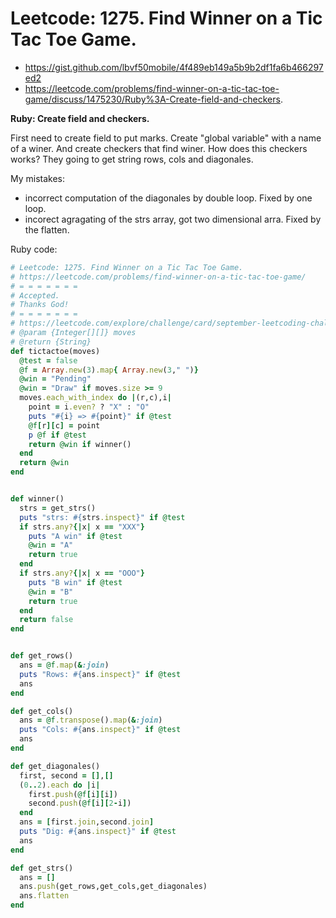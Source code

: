 # Leetcode: 1275. Find Winner on a Tic Tac Toe Game.

- https://gist.github.com/lbvf50mobile/4f489eb149a5b9b2df1fa6b466297ed2
- https://leetcode.com/problems/find-winner-on-a-tic-tac-toe-game/discuss/1475230/Ruby%3A-Create-field-and-checkers.

**Ruby: Create field and checkers.**


First need to create field to put marks. Create "global variable" with a name of a winer. And create checkers that find winer. How does this checkers works?
They going to get string rows, cols and diagonales.


My mistakes:

- incorrect computation of the diagonales by double loop. Fixed by one loop.
- incorect agragating of the strs array, got two dimensional arra. Fixed by the flatten.

Ruby code:
```Ruby
# Leetcode: 1275. Find Winner on a Tic Tac Toe Game.
# https://leetcode.com/problems/find-winner-on-a-tic-tac-toe-game/
# = = = = = = =
# Accepted.
# Thanks God!
# = = = = = = =
# https://leetcode.com/explore/challenge/card/september-leetcoding-challenge-2021/638/week-3-september-15th-september-21st/3981/
# @param {Integer[][]} moves
# @return {String}
def tictactoe(moves)
  @test = false
  @f = Array.new(3).map{ Array.new(3," ")}
  @win = "Pending"
  @win = "Draw" if moves.size >= 9
  moves.each_with_index do |(r,c),i|
    point = i.even? ? "X" : "O"
    puts "#{i} => #{point}" if @test
    @f[r][c] = point
    p @f if @test
    return @win if winner()
  end
  return @win
end


def winner()
  strs = get_strs()
  puts "strs: #{strs.inspect}" if @test
  if strs.any?{|x| x == "XXX"}
    puts "A win" if @test
    @win = "A"
    return true
  end
  if strs.any?{|x| x == "OOO"}
    puts "B win" if @test
    @win = "B"
    return true
  end
  return false
end


def get_rows()
  ans = @f.map(&:join)
  puts "Rows: #{ans.inspect}" if @test
  ans
end

def get_cols()
  ans = @f.transpose().map(&:join)
  puts "Cols: #{ans.inspect}" if @test
  ans
end

def get_diagonales()
  first, second = [],[]
  (0..2).each do |i|
    first.push(@f[i][i])
    second.push(@f[i][2-i])
  end
  ans = [first.join,second.join]
  puts "Dig: #{ans.inspect}" if @test
  ans
end

def get_strs()
  ans = []
  ans.push(get_rows,get_cols,get_diagonales)
  ans.flatten
end
```
